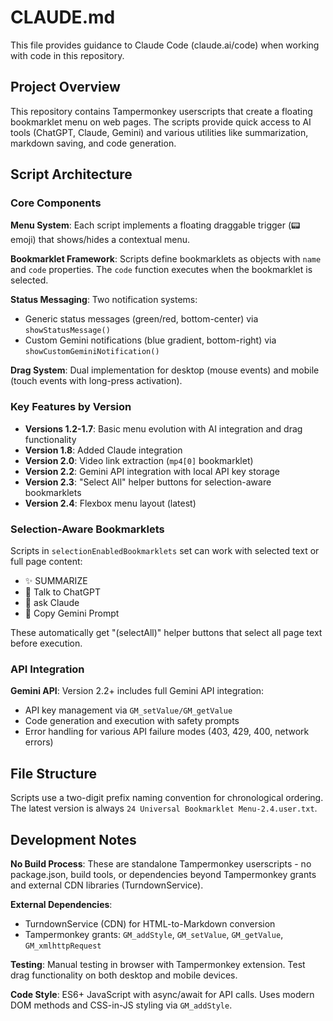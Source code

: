 # CLAUDE.md

This file provides guidance to Claude Code (claude.ai/code) when working with code in this repository.

## Project Overview

This repository contains Tampermonkey userscripts that create a floating bookmarklet menu on web pages. The scripts provide quick access to AI tools (ChatGPT, Claude, Gemini) and various utilities like summarization, markdown saving, and code generation.

## Script Architecture

### Core Components

**Menu System**: Each script implements a floating draggable trigger (📟 emoji) that shows/hides a contextual menu.

**Bookmarklet Framework**: Scripts define bookmarklets as objects with `name` and `code` properties. The `code` function executes when the bookmarklet is selected.

**Status Messaging**: Two notification systems:
- Generic status messages (green/red, bottom-center) via `showStatusMessage()`
- Custom Gemini notifications (blue gradient, bottom-right) via `showCustomGeminiNotification()`

**Drag System**: Dual implementation for desktop (mouse events) and mobile (touch events with long-press activation).

### Key Features by Version

- **Versions 1.2-1.7**: Basic menu evolution with AI integration and drag functionality
- **Version 1.8**: Added Claude integration
- **Version 2.0**: Video link extraction (`mp4[0]` bookmarklet)
- **Version 2.2**: Gemini API integration with local API key storage
- **Version 2.3**: "Select All" helper buttons for selection-aware bookmarklets
- **Version 2.4**: Flexbox menu layout (latest)

### Selection-Aware Bookmarklets

Scripts in `selectionEnabledBookmarklets` set can work with selected text or full page content:
- ✨ SUMMARIZE
- 💬 Talk to ChatGPT  
- 🍊 ask Claude
- 🔷 Copy Gemini Prompt

These automatically get "(selectAll)" helper buttons that select all page text before execution.

### API Integration

**Gemini API**: Version 2.2+ includes full Gemini API integration:
- API key management via `GM_setValue/GM_getValue`
- Code generation and execution with safety prompts
- Error handling for various API failure modes (403, 429, 400, network errors)

## File Structure

Scripts use a two-digit prefix naming convention for chronological ordering. The latest version is always `24 Universal Bookmarklet Menu-2.4.user.txt`.

## Development Notes

**No Build Process**: These are standalone Tampermonkey userscripts - no package.json, build tools, or dependencies beyond Tampermonkey grants and external CDN libraries (TurndownService).

**External Dependencies**: 
- TurndownService (CDN) for HTML-to-Markdown conversion
- Tampermonkey grants: `GM_addStyle`, `GM_setValue`, `GM_getValue`, `GM_xmlhttpRequest`

**Testing**: Manual testing in browser with Tampermonkey extension. Test drag functionality on both desktop and mobile devices.

**Code Style**: ES6+ JavaScript with async/await for API calls. Uses modern DOM methods and CSS-in-JS styling via `GM_addStyle`.